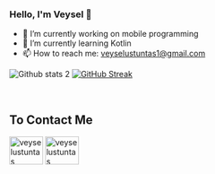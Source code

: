 ### Hello, I'm Veysel 👋

- 🔭 I’m currently working on mobile programming
- 🌱 I’m currently learning Kotlin
- 📫 How to reach me: veyselustuntas1@gmail.com


![Github stats 2](https://github-readme-stats.vercel.app/api?username=VeyselUstuntas&show_icons=true&theme=tokyonight) [![GitHub Streak](http://github-readme-streak-stats.herokuapp.com?user=VeyselUstuntas&theme=dark&hide_border=true&date_format=M%20j%5B%2C%20Y%5D)](https://git.io/streak-stats)

<br>
<h2 align="left">To Contact Me</h2>
<p align="left">
<a href="https://linkedin.com/in/vustuntas" target="blank"><img align="center" src="https://raw.githubusercontent.com/rahuldkjain/github-profile-readme-generator/master/src/images/icons/Social/linked-in-alt.svg" alt="veyselustuntas" height="50" width="60" /></a>
<a href="https://instagram.com/vustuntas" target="blank"><img align="center" src="https://raw.githubusercontent.com/rahuldkjain/github-profile-readme-generator/master/src/images/icons/Social/instagram.svg" alt="veyselustuntas" height="50" width="60" /></a>
</p>
